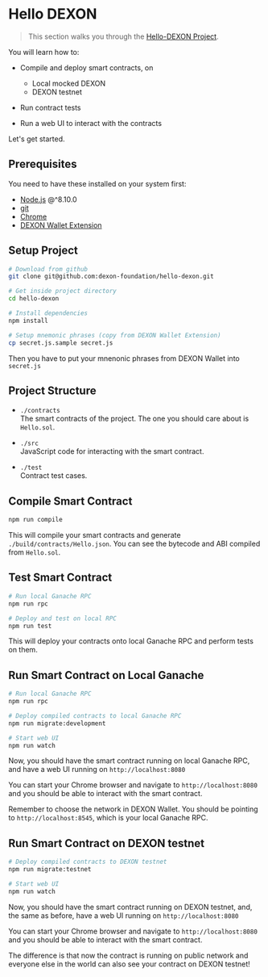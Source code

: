 # Hello DEXON

> This section walks you through the [Hello-DEXON Project](https://github.com/dexon-foundation/hello-dexon).  

You will learn how to:
- Compile and deploy smart contracts, on
  - Local mocked DEXON
  - DEXON testnet

- Run contract tests
- Run a web UI to interact with the contracts

Let's get started.

## Prerequisites

You need to have these installed on your system first:
- [Node.js](https://nodejs.org/en/) @^8.10.0
- [git](https://git-scm.com/downloads)
- [Chrome](https://www.google.com/chrome/)
- [DEXON Wallet Extension](https://dexon.org/faucet)

## Setup Project

```sh
# Download from github
git clone git@github.com:dexon-foundation/hello-dexon.git

# Get inside project directory
cd hello-dexon

# Install dependencies
npm install

# Setup mnemonic phrases (copy from DEXON Wallet Extension)
cp secret.js.sample secret.js
```
Then you have to put your mnenonic phrases from DEXON Wallet into `secret.js`

## Project Structure

- `./contracts`  
The smart contracts of the project. The one you should care about is `Hello.sol`.

- `./src`  
JavaScript code for interacting with the smart contract.

- `./test`  
Contract test cases.

## Compile Smart Contract

```sh
npm run compile
```
This will compile your smart contracts and generate `./build/contracts/Hello.json`. You can see the bytecode and ABI compiled from `Hello.sol`.

## Test Smart Contract

```sh
# Run local Ganache RPC
npm run rpc

# Deploy and test on local RPC
npm run test
```
This will deploy your contracts onto local Ganache RPC and perform tests on them.

## Run Smart Contract on Local Ganache

```sh
# Run local Ganache RPC
npm run rpc

# Deploy compiled contracts to local Ganache RPC
npm run migrate:development

# Start web UI
npm run watch
```
Now, you should have the smart contract running on local Ganache RPC, and have a web UI running on `http://localhost:8080`

You can start your Chrome browser and navigate to `http://localhost:8080` and you should be able to interact with the smart contract.

Remember to choose the network in DEXON Wallet. You should be pointing to `http://localhost:8545`, which is your local Ganache RPC.

## Run Smart Contract on DEXON testnet

```sh
# Deploy compiled contracts to DEXON testnet
npm run migrate:testnet

# Start web UI
npm run watch
```
Now, you should have the smart contract running on DEXON testnet, and, the same as before, have a web UI running on `http://localhost:8080`

You can start your Chrome browser and navigate to `http://localhost:8080` and you should be able to interact with the smart contract.

The difference is that now the contract is running on public network and everyone else in the world can also see your contract on DEXON testnet!
